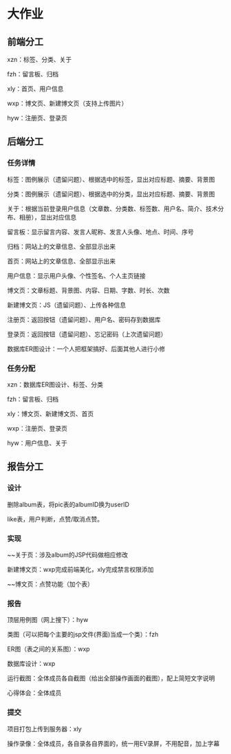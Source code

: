 # 大作业

## 前端分工

xzn：标签、分类、关于

fzh：留言板、归档

xly：首页、用户信息

wxp：博文页、新建博文页（支持上传图片）

hyw：注册页、登录页

## 后端分工

### 任务详情

标签：图例展示（遗留问题）、根据选中的标签，显出对应标题、摘要、背景图

分类：图例展示（遗留问题）、根据选中的分类，显出对应标题、摘要、背景图

关于：根据当前登录用户信息（文章数、分类数、标签数、用户名、简介、技术分布、相册），显出对应信息

留言板：显示留言内容、发言人昵称、发言人头像、地点、时间、序号

归档：网站上的文章信息、全部显示出来

首页：网站上的文章信息、全部显示出来

用户信息：显示用户头像、个性签名、个人主页链接

博文页：文章标题、背景图、内容、日期、字数、时长、次数

新建博文页：JS（遗留问题）、上传各种信息

注册页：返回按钮（遗留问题）、用户名、密码存到数据库

登录页：返回按钮（遗留问题）、忘记密码（上次遗留问题）

数据库ER图设计：一个人把框架搞好、后面其他人进行小修

### 任务分配

xzn：数据库ER图设计、标签、分类

fzh：留言板、归档

xly：博文页、新建博文页、首页

wxp：注册页、登录页

hyw：用户信息、关于

## 报告分工

### 设计

删除album表，将pic表的albumID换为userID

like表，用户判断，点赞/取消点赞。

### 实现

~~关于页：涉及album的JSP代码做相应修改

新建博文页：wxp完成前端美化，xly完成禁言权限添加

~~博文页：点赞功能（加个表）

### 报告

顶层用例图（网上搜下）：hyw

类图（可以把每个主要的jsp文件(界面)当成一个类）：fzh

ER图（表之间的关系图）：wxp

数据库设计：wxp

运行截图：全体成员各自截图（给出全部操作画面的截图），配上简短文字说明

心得体会：全体成员

### 提交

项目打包上传到服务器：xly

操作录像：全体成员，各自录各自界面的，统一用EV录屏，不用配音，加上字幕
